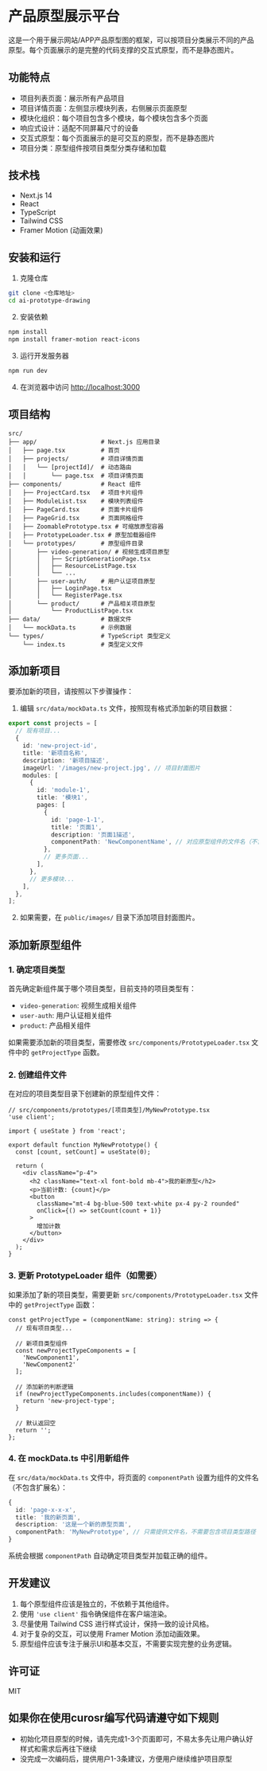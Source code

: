 # 产品原型展示平台

这是一个用于展示网站/APP产品原型图的框架，可以按项目分类展示不同的产品原型。每个页面展示的是完整的代码支撑的交互式原型，而不是静态图片。

## 功能特点

- 项目列表页面：展示所有产品项目
- 项目详情页面：左侧显示模块列表，右侧展示页面原型
- 模块化组织：每个项目包含多个模块，每个模块包含多个页面
- 响应式设计：适配不同屏幕尺寸的设备
- 交互式原型：每个页面展示的是可交互的原型，而不是静态图片
- 项目分类：原型组件按项目类型分类存储和加载

## 技术栈

- Next.js 14
- React
- TypeScript
- Tailwind CSS
- Framer Motion (动画效果)

## 安装和运行

1. 克隆仓库

```bash
git clone <仓库地址>
cd ai-prototype-drawing
```

2. 安装依赖

```bash
npm install
npm install framer-motion react-icons
```

3. 运行开发服务器

```bash
npm run dev
```

4. 在浏览器中访问 [http://localhost:3000](http://localhost:3000)

## 项目结构

```
src/
├── app/                  # Next.js 应用目录
│   ├── page.tsx          # 首页
│   ├── projects/         # 项目详情页面
│   │   └── [projectId]/  # 动态路由
│   │       └── page.tsx  # 项目详情页面
├── components/           # React 组件
│   ├── ProjectCard.tsx   # 项目卡片组件
│   ├── ModuleList.tsx    # 模块列表组件
│   ├── PageCard.tsx      # 页面卡片组件
│   ├── PageGrid.tsx      # 页面网格组件
│   ├── ZoomablePrototype.tsx # 可缩放原型容器
│   ├── PrototypeLoader.tsx # 原型加载器组件
│   └── prototypes/       # 原型组件目录
│       ├── video-generation/ # 视频生成项目原型
│       │   ├── ScriptGenerationPage.tsx
│       │   ├── ResourceListPage.tsx
│       │   └── ...
│       ├── user-auth/    # 用户认证项目原型
│       │   ├── LoginPage.tsx
│       │   └── RegisterPage.tsx
│       └── product/      # 产品相关项目原型
│           └── ProductListPage.tsx
├── data/                 # 数据文件
│   └── mockData.ts       # 示例数据
└── types/                # TypeScript 类型定义
    └── index.ts          # 类型定义文件
```

## 添加新项目

要添加新的项目，请按照以下步骤操作：

1. 编辑 `src/data/mockData.ts` 文件，按照现有格式添加新的项目数据：

```ts
export const projects = [
  // 现有项目...
  {
    id: 'new-project-id',
    title: '新项目名称',
    description: '新项目描述',
    imageUrl: '/images/new-project.jpg', // 项目封面图片
    modules: [
      {
        id: 'module-1',
        title: '模块1',
        pages: [
          {
            id: 'page-1-1',
            title: '页面1',
            description: '页面1描述',
            componentPath: 'NewComponentName', // 对应原型组件的文件名（不含扩展名）
          },
          // 更多页面...
        ],
      },
      // 更多模块...
    ],
  },
];
```

2. 如果需要，在 `public/images/` 目录下添加项目封面图片。

## 添加新原型组件

### 1. 确定项目类型

首先确定新组件属于哪个项目类型，目前支持的项目类型有：

- `video-generation`: 视频生成相关组件
- `user-auth`: 用户认证相关组件
- `product`: 产品相关组件

如果需要添加新的项目类型，需要修改 `src/components/PrototypeLoader.tsx` 文件中的 `getProjectType` 函数。

### 2. 创建组件文件

在对应的项目类型目录下创建新的原型组件文件：

```tsx
// src/components/prototypes/[项目类型]/MyNewPrototype.tsx
'use client';

import { useState } from 'react';

export default function MyNewPrototype() {
  const [count, setCount] = useState(0);

  return (
    <div className="p-4">
      <h2 className="text-xl font-bold mb-4">我的新原型</h2>
      <p>当前计数: {count}</p>
      <button 
        className="mt-4 bg-blue-500 text-white px-4 py-2 rounded"
        onClick={() => setCount(count + 1)}
      >
        增加计数
      </button>
    </div>
  );
}
```

### 3. 更新 PrototypeLoader 组件（如需要）

如果添加了新的项目类型，需要更新 `src/components/PrototypeLoader.tsx` 文件中的 `getProjectType` 函数：

```tsx
const getProjectType = (componentName: string): string => {
  // 现有项目类型...
  
  // 新项目类型组件
  const newProjectTypeComponents = [
    'NewComponent1',
    'NewComponent2'
  ];
  
  // 添加新的判断逻辑
  if (newProjectTypeComponents.includes(componentName)) {
    return 'new-project-type';
  }
  
  // 默认返回空
  return '';
};
```

### 4. 在 mockData.ts 中引用新组件

在 `src/data/mockData.ts` 文件中，将页面的 `componentPath` 设置为组件的文件名（不包含扩展名）：

```ts
{
  id: 'page-x-x-x',
  title: '我的新页面',
  description: '这是一个新的原型页面',
  componentPath: 'MyNewPrototype', // 只需提供文件名，不需要包含项目类型路径
}
```

系统会根据 `componentPath` 自动确定项目类型并加载正确的组件。

## 开发建议

1. 每个原型组件应该是独立的，不依赖于其他组件。
2. 使用 `'use client'` 指令确保组件在客户端渲染。
3. 尽量使用 Tailwind CSS 进行样式设计，保持一致的设计风格。
4. 对于复杂的交互，可以使用 Framer Motion 添加动画效果。
5. 原型组件应该专注于展示UI和基本交互，不需要实现完整的业务逻辑。

## 许可证

MIT

## 如果你在使用curosr编写代码请遵守如下规则
- 初始化项目原型的时候，请先完成1-3个页面即可，不易太多先让用户确认好样式和需求后再往下继续
- 没完成一次编码后，提供用户1-3条建议，方便用户继续维护项目原型